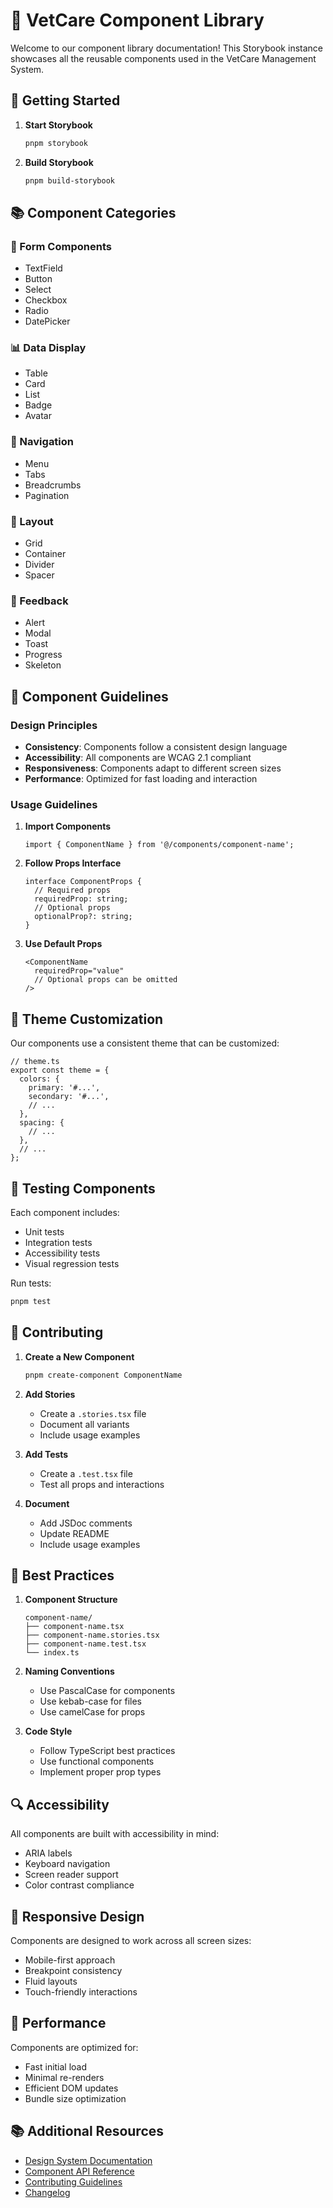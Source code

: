 # 🎨 VetCare Component Library

Welcome to our component library documentation! This Storybook instance showcases all the reusable components used in the VetCare Management System.

## 🚀 Getting Started

1. **Start Storybook**

   ```bash
   pnpm storybook
   ```

2. **Build Storybook**
   ```bash
   pnpm build-storybook
   ```

## 📚 Component Categories

### 🧩 Form Components

- TextField
- Button
- Select
- Checkbox
- Radio
- DatePicker

### 📊 Data Display

- Table
- Card
- List
- Badge
- Avatar

### 🎯 Navigation

- Menu
- Tabs
- Breadcrumbs
- Pagination

### 🎨 Layout

- Grid
- Container
- Divider
- Spacer

### 🚨 Feedback

- Alert
- Modal
- Toast
- Progress
- Skeleton

## 🎯 Component Guidelines

### Design Principles

- **Consistency**: Components follow a consistent design language
- **Accessibility**: All components are WCAG 2.1 compliant
- **Responsiveness**: Components adapt to different screen sizes
- **Performance**: Optimized for fast loading and interaction

### Usage Guidelines

1. **Import Components**

   ```tsx
   import { ComponentName } from '@/components/component-name';
   ```

2. **Follow Props Interface**

   ```tsx
   interface ComponentProps {
     // Required props
     requiredProp: string;
     // Optional props
     optionalProp?: string;
   }
   ```

3. **Use Default Props**
   ```tsx
   <ComponentName
     requiredProp="value"
     // Optional props can be omitted
   />
   ```

## 🎨 Theme Customization

Our components use a consistent theme that can be customized:

```tsx
// theme.ts
export const theme = {
  colors: {
    primary: '#...',
    secondary: '#...',
    // ...
  },
  spacing: {
    // ...
  },
  // ...
};
```

## 🧪 Testing Components

Each component includes:

- Unit tests
- Integration tests
- Accessibility tests
- Visual regression tests

Run tests:

```bash
pnpm test
```

## 📝 Contributing

1. **Create a New Component**

   ```bash
   pnpm create-component ComponentName
   ```

2. **Add Stories**

   - Create a `.stories.tsx` file
   - Document all variants
   - Include usage examples

3. **Add Tests**

   - Create a `.test.tsx` file
   - Test all props and interactions

4. **Document**
   - Add JSDoc comments
   - Update README
   - Include usage examples

## 🎯 Best Practices

1. **Component Structure**

   ```
   component-name/
   ├── component-name.tsx
   ├── component-name.stories.tsx
   ├── component-name.test.tsx
   └── index.ts
   ```

2. **Naming Conventions**

   - Use PascalCase for components
   - Use kebab-case for files
   - Use camelCase for props

3. **Code Style**
   - Follow TypeScript best practices
   - Use functional components
   - Implement proper prop types

## 🔍 Accessibility

All components are built with accessibility in mind:

- ARIA labels
- Keyboard navigation
- Screen reader support
- Color contrast compliance

## 📱 Responsive Design

Components are designed to work across all screen sizes:

- Mobile-first approach
- Breakpoint consistency
- Fluid layouts
- Touch-friendly interactions

## 🚀 Performance

Components are optimized for:

- Fast initial load
- Minimal re-renders
- Efficient DOM updates
- Bundle size optimization

## 📚 Additional Resources

- [Design System Documentation](link-to-design-system)
- [Component API Reference](link-to-api-docs)
- [Contributing Guidelines](link-to-contributing)
- [Changelog](link-to-changelog)
